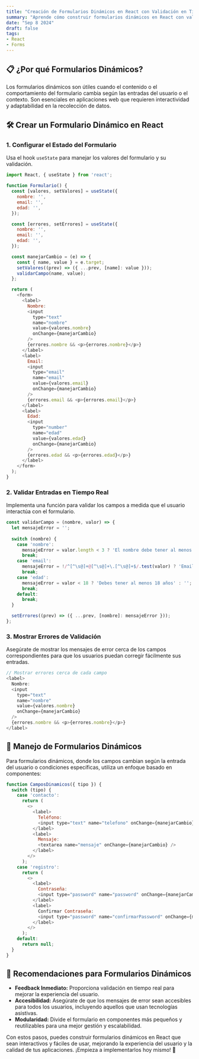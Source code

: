 ```yaml
---
title: "Creación de Formularios Dinámicos en React con Validación en Tiempo Real"
summary: "Aprende cómo construir formularios dinámicos en React con validación en tiempo real para mejorar la experiencia del usuario y asegurar la integridad de los datos."
date: "Sep 8 2024"
draft: false
tags:
- React
- Forms
---
```


## 📋 ¿Por qué Formularios Dinámicos?

Los formularios dinámicos son útiles cuando el contenido o el comportamiento del formulario cambia según las entradas del usuario o el contexto. Son esenciales en aplicaciones web que requieren interactividad y adaptabilidad en la recolección de datos.

## 🛠️ Crear un Formulario Dinámico en React

### 1. **Configurar el Estado del Formulario**

Usa el hook `useState` para manejar los valores del formulario y su validación.

```javascript
import React, { useState } from 'react';

function Formulario() {
  const [valores, setValores] = useState({
    nombre: '',
    email: '',
    edad: '',
  });

  const [errores, setErrores] = useState({
    nombre: '',
    email: '',
    edad: '',
  });

  const manejarCambio = (e) => {
    const { name, value } = e.target;
    setValores((prev) => ({ ...prev, [name]: value }));
    validarCampo(name, value);
  };

  return (
    <form>
      <label>
        Nombre:
        <input
          type="text"
          name="nombre"
          value={valores.nombre}
          onChange={manejarCambio}
        />
        {errores.nombre && <p>{errores.nombre}</p>}
      </label>
      <label>
        Email:
        <input
          type="email"
          name="email"
          value={valores.email}
          onChange={manejarCambio}
        />
        {errores.email && <p>{errores.email}</p>}
      </label>
      <label>
        Edad:
        <input
          type="number"
          name="edad"
          value={valores.edad}
          onChange={manejarCambio}
        />
        {errores.edad && <p>{errores.edad}</p>}
      </label>
    </form>
  );
}
```

### 2. **Validar Entradas en Tiempo Real**

Implementa una función para validar los campos a medida que el usuario interactúa con el formulario.

```javascript
const validarCampo = (nombre, valor) => {
  let mensajeError = '';
  
  switch (nombre) {
    case 'nombre':
      mensajeError = valor.length < 3 ? 'El nombre debe tener al menos 3 caracteres' : '';
      break;
    case 'email':
      mensajeError = !/^[^\s@]+@[^\s@]+\.[^\s@]+$/.test(valor) ? 'Email inválido' : '';
      break;
    case 'edad':
      mensajeError = valor < 18 ? 'Debes tener al menos 18 años' : '';
      break;
    default:
      break;
  }

  setErrores((prev) => ({ ...prev, [nombre]: mensajeError }));
};
```

### 3. **Mostrar Errores de Validación**

Asegúrate de mostrar los mensajes de error cerca de los campos correspondientes para que los usuarios puedan corregir fácilmente sus entradas.

```javascript
// Mostrar errores cerca de cada campo
<label>
  Nombre:
  <input
    type="text"
    name="nombre"
    value={valores.nombre}
    onChange={manejarCambio}
  />
  {errores.nombre && <p>{errores.nombre}</p>}
</label>
```

## 🧩 Manejo de Formularios Dinámicos

Para formularios dinámicos, donde los campos cambian según la entrada del usuario o condiciones específicas, utiliza un enfoque basado en componentes:

```javascript
function CamposDinamicos({ tipo }) {
  switch (tipo) {
    case 'contacto':
      return (
        <>
          <label>
            Teléfono:
            <input type="text" name="telefono" onChange={manejarCambio} />
          </label>
          <label>
            Mensaje:
            <textarea name="mensaje" onChange={manejarCambio} />
          </label>
        </>
      );
    case 'registro':
      return (
        <>
          <label>
            Contraseña:
            <input type="password" name="password" onChange={manejarCambio} />
          </label>
          <label>
            Confirmar Contraseña:
            <input type="password" name="confirmarPassword" onChange={manejarCambio} />
          </label>
        </>
      );
    default:
      return null;
  }
}
```

## 🎯 Recomendaciones para Formularios Dinámicos

- **Feedback Inmediato:** Proporciona validación en tiempo real para mejorar la experiencia del usuario.
- **Accesibilidad:** Asegúrate de que los mensajes de error sean accesibles para todos los usuarios, incluyendo aquellos que usan tecnologías asistivas.
- **Modularidad:** Divide el formulario en componentes más pequeños y reutilizables para una mejor gestión y escalabilidad.

Con estos pasos, puedes construir formularios dinámicos en React que sean interactivos y fáciles de usar, mejorando la experiencia del usuario y la calidad de tus aplicaciones. ¡Empieza a implementarlos hoy mismo! 🚀
```
